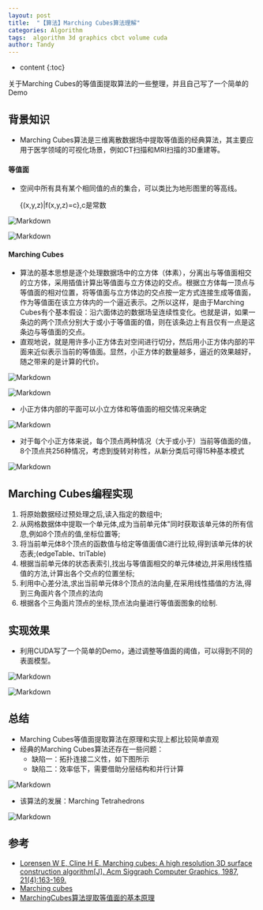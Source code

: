 ```yaml
---
layout: post
title:  "【算法】Marching Cubes算法理解"
categories: Algorithm
tags:  algorithm 3d graphics cbct volume cuda
author: Tandy
---
```


* content
{:toc}

关于Marching Cubes的等值面提取算法的一些整理，并且自己写了一个简单的Demo




## 背景知识
- Marching Cubes算法是三维离散数据场中提取等值面的经典算法，其主要应用于医学领域的可视化场景，例如CT扫描和MRI扫描的3D重建等。


#### 等值面
- 空间中所有具有某个相同值的点的集合，可以类比为地形图里的等高线。
	
	{(x,y,z)\|f(x,y,z)=c},c是常数

![Markdown](http://i1.buimg.com/599048/fe56dbaa307c01b7.jpg)

![Markdown](http://i1.buimg.com/599048/f7ddd3e247eb0aef.jpg)

#### Marching Cubes
- 算法的基本思想是逐个处理数据场中的立方体（体素），分离出与等值面相交的立方体，采用插值计算出等值面与立方体边的交点。根据立方体每一顶点与等值面的相对位置，将等值面与立方体边的交点按一定方式连接生成等值面，作为等值面在该立方体内的一个逼近表示。之所以这样，是由于Marching Cubes有个基本假设：沿六面体边的数据场呈连续性变化。也就是讲，如果一条边的两个顶点分别大于或小于等值面的值，则在该条边上有且仅有一点是这条边与等值面的交点。
- 直观地说，就是用许多小正方体去对空间进行切分，然后用小正方体内部的平面来近似表示当前的等值面。显然，小正方体的数量越多，逼近的效果越好，随之带来的是计算的代价。

![Markdown](http://i1.buimg.com/599048/65585096106aa307.gif)

![Markdown](http://i1.buimg.com/599048/6de0e04a0a1fa3dd.gif)

- 小正方体内部的平面可以小立方体和等值面的相交情况来确定

![Markdown](http://i1.buimg.com/599048/f9348312f31f7c3a.png)

- 对于每个小正方体来说，每个顶点两种情况（大于或小于）当前等值面的值，8个顶点共256种情况，考虑到旋转对称性，从新分类后可得15种基本模式

![Markdown](http://i1.buimg.com/599048/90127bc18769d1ff.jpg)

## Marching Cubes编程实现

1. 将原始数据经过预处理之后,读入指定的数组中;
2. 从网格数据体中提取一个单元体,成为当前单元体"同时获取该单元体的所有信息,例如8个顶点的值,坐标位置等;
3. 将当前单元体8个顶点的函数值与给定等值面值C进行比较,得到该单元体的状态表;(edgeTable、triTable)
4. 根据当前单元体的状态表索引,找出与等值面相交的单元体棱边,并采用线性插值的方法,计算出各个交点的位置坐标;
5. 利用中心差分法,求出当前单元体8个顶点的法向量,在采用线性插值的方法,得到三角面片各个顶点的法向
6. 根据各个三角面片顶点的坐标,顶点法向量进行等值面图象的绘制.


## 实现效果

- 利用CUDA写了一个简单的Demo，通过调整等值面的阈值，可以得到不同的表面模型。

![Markdown](http://i1.buimg.com/599048/94e313f3b8ff3fde.gif)

![Markdown](http://i1.buimg.com/599048/85f2b91bfe33a366.gif)

## 总结

- Marching Cubes等值面提取算法在原理和实现上都比较简单直观
- 经典的Marching Cubes算法还存在一些问题：
	- 缺陷一：拓扑连接二义性，如下图所示
	- 缺陷二：效率低下，需要借助分层结构和并行计算

![Markdown](http://i1.buimg.com/599048/8f8e2d014d58c73c.png)

- 该算法的发展：Marching Tetrahedrons

![Markdown](http://i1.buimg.com/599048/e89c355c7c6ba7fd.png)

## 参考

- [Lorensen W E, Cline H E. Marching cubes: A high resolution 3D surface construction algorithm[J]. Acm Siggraph Computer Graphics, 1987, 21(4):163-169.](http://delivery.acm.org/10.1145/40000/37422/p163-lorensen.pdf?ip=222.205.63.156&id=37422&acc=ACTIVE%20SERVICE&key=BF85BBA5741FDC6E%2E0E9E463C2E5391F8%2E4D4702B0C3E38B35%2E4D4702B0C3E38B35&CFID=959800319&CFTOKEN=23644207&__acm__=1499931476_74b38892dfdf93d0d75e0f44b196e18e)
- [Marching cubes](https://en.wikipedia.org/wiki/Marching_cubes)
- [MarchingCubes算法提取等值面的基本原理](http://malagis.com/marching-cubes-algorithm.html)